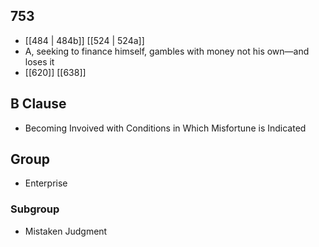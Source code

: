 ## 753
- [[484 | 484b]] [[524 | 524a]] 
- A, seeking to finance himself, gambles with money not his own—and loses it
- [[620]] [[638]] 

## B Clause
- Becoming Invoived with Conditions in Which Misfortune is Indicated

## Group
- Enterprise

### Subgroup
- Mistaken Judgment

